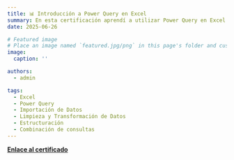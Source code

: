 ```yaml
---
title: 📊 Introducción a Power Query en Excel
summary: En esta certificación aprendí a utilizar Power Query en Excel para: importar y organizar datos, manejar errores, eliminar duplicados y rellenar datos faltantes. Además, aprendí sobre la transformación de datos numéricos, fechas/horas y ajustes de texto. Finalmente, adquirí conocimientos más avanzados de estructuración como transposiciones, pivoteo (tablas dinámicas), agrupado y conexión de múltiples consultas para generar narrativas comprensivas para los usuarios. 
date: 2025-06-26

# Featured image
# Place an image named `featured.jpg/png` in this page's folder and customize its options here.
image:
  caption: ''

authors:
  - admin

tags:
  - Excel
  - Power Query
  - Importación de Datos
  - Limpieza y Transformación de Datos 
  - Estructuración
  - Combinación de consultas
---
```






[**Enlace al certificado**](https://www.datacamp.com/completed/statement-of-accomplishment/course/25701e6f6d2451cabb5ab39a2896737ddea2e172)